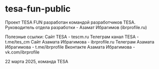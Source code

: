 # tesa-fun-public
Проект TESA FUN разработан командой разработчиков TESA.
Руководитель отдела разработки - Азамат Ибрагимов (ibrprofile.ru)


Полезные ссылки:
Сайт TESA - tescm.ru
Телеграм канал TESA - t.me/tes_cm
Сайт Азамата Ибрагимова - ibrprofile.ru
Телеграм Азамата Ибрагимова - t.me/ibrprofile
Вконтакте Азамата Ибрагимова - vk.com/ibrprofile

22 марта 2025, команда TESA
